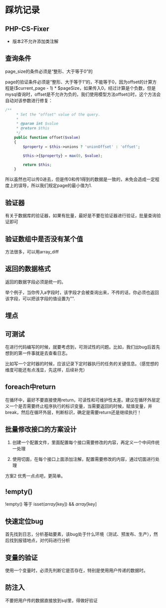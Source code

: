 # 踩坑记录

## PHP-CS-Fixer

* 版本2不允许添加类注解

## 查询条件

page_size的条件必须是“整形、大于等于0”的

page的验证条件必须是“整形、大于等于1”的，不能等于0，因为offset的计算方程是($current_page - 1) * $pageSize，如果传入0，经过计算是个负数，但是mysql查询时，offset是不允许为负的，我们使用模型方法offset()时，这个方法会自动对该参数进行修复：

```php
/**
     * Set the "offset" value of the query.
     *
     * @param int $value
     * @return $this
     */
    public function offset($value)
    {
        $property = $this->unions ? 'unionOffset' : 'offset';

        $this->{$property} = max(0, $value);

        return $this;
    }
```

所以虽然也可以传0进去，但是传0和传1得到的数据是一致的，未免会造成一定程度上的误导，所以我们规定page的最小值为1.

## 验证器

有关于数据库的验证器，如果有批量，最好是不要在验证器进行验证，批量查询验证即可

## 验证数组中是否没有某个值

方法很多，可以用array_diff

## 返回的数据格式

返回的数据字段必须是统一的。

举个例子，当你传入a字段时，该字段才会被查询出来，不传的话，你必须也返回该字段，可以把该字段的值设置为"".

## 埋点

## 可测试

在进行代码编写的时候，就要考虑到，可测试性的问题。比如，我们出bug后首先想到的第一件事就是去查看日志。

比如写一个定时器的时候，应该记录下定时器执行的任务的关键信息。（感觉想的维度可能还有点浅显，先这样，后续补充）

## foreach中return

在循环中，最好不要直接使用return，可读性和可维护性太差。建议在循环外层定义一个是否需要终止程序执行的标识变量，当需要返回的时候，赋值变量，并break，然后在循环外层，判断标识，确定是需要return还是继续执行！

## 批量修改接口的方案设计

1. 创建一个配置文件，里面配置每个接口需要修改的内容，再定义一个中间件统一处理

2. 使用切面，在每个接口上面添加注解，配置需要修改的内容，通过切面进行处理

方案2 优秀一点点吧，更简单。

## !empty()

!empty() 等于 isset($array[$key]) && $array[$key]

## 快速定位bug

首先找到日志，分析基础要素，该bug处于什么环境（测试、预发布、生产），然后找到报错地点，对代码进行分析

## 变量的验证

使用一个变量时，必须先判断它是否存在，特别是使用用户传递的数据时。

## 防注入

不要把用户传的数据直接放到sql里，得做好验证
